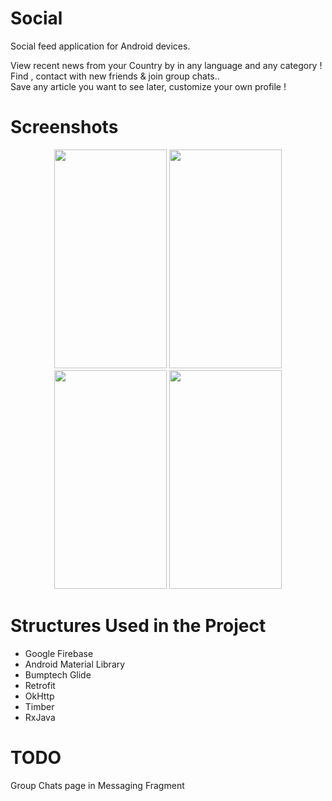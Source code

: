 # Social
Social feed application for Android devices.

View recent news from your Country by in any language and any category ! <br />
Find , contact with new friends & join group chats.. <br />
Save any article you want to see later, customize your own profile ! <br />


# Screenshots
<p align="center">
  <img width="180" height="350" src="https://imgur.com/5vQuLPk.jpg">
  <img width="180" height="350" src="https://imgur.com/cpeFpMx.jpg">
  <img width="180" height="350" src="https://imgur.com/LQAjHOB.jpg">
  <img width="180" height="350" src="https://imgur.com/QOYm2Nb.jpg">
</p>       

# Structures Used in the Project
- Google Firebase <br />
- Android Material Library <br/>
- Bumptech Glide <br/>
- Retrofit <br/>
- OkHttp <br/>
- Timber <br/>
- RxJava <br/>
   
# TODO
Group Chats page in Messaging Fragment<br />





